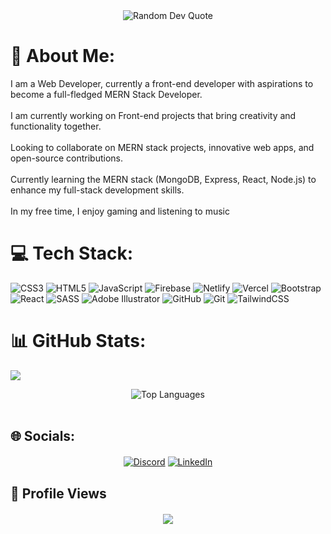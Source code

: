 
<div align="center">
  <img src="https://quotes-github-readme.vercel.app/api?type=horizontal&theme=radical" alt="Random Dev Quote"/>
</div>

# 💫 About Me:
I am a Web Developer, currently a front-end developer with aspirations to become a full-fledged MERN Stack Developer.<br><br>I am currently working on Front-end projects that bring creativity and functionality together.<br><br>Looking to collaborate on MERN stack projects, innovative web apps, and open-source contributions.<br><br>Currently learning the MERN stack (MongoDB, Express, React, Node.js) to enhance my full-stack development skills.<br><br>In my free time, I enjoy gaming and listening to music


# 💻 Tech Stack:
![CSS3](https://img.shields.io/badge/css3-%231572B6.svg?style=flat&logo=css3&logoColor=white) ![HTML5](https://img.shields.io/badge/html5-%23E34F26.svg?style=flat&logo=html5&logoColor=white) ![JavaScript](https://img.shields.io/badge/javascript-%23323330.svg?style=flat&logo=javascript&logoColor=%23F7DF1E) ![Firebase](https://img.shields.io/badge/firebase-%23039BE5.svg?style=flat&logo=firebase) ![Netlify](https://img.shields.io/badge/netlify-%23000000.svg?style=flat&logo=netlify&logoColor=#00C7B7) ![Vercel](https://img.shields.io/badge/vercel-%23000000.svg?style=flat&logo=vercel&logoColor=white) ![Bootstrap](https://img.shields.io/badge/bootstrap-%238511FA.svg?style=flat&logo=bootstrap&logoColor=white) ![React](https://img.shields.io/badge/react-%2320232a.svg?style=flat&logo=react&logoColor=%2361DAFB) ![SASS](https://img.shields.io/badge/SASS-hotpink.svg?style=flat&logo=SASS&logoColor=white) ![Adobe Illustrator](https://img.shields.io/badge/adobe%20illustrator-%23FF9A00.svg?style=flat&logo=adobe%20illustrator&logoColor=white) ![GitHub](https://img.shields.io/badge/github-%23121011.svg?style=flat&logo=github&logoColor=white) ![Git](https://img.shields.io/badge/git-%23F05033.svg?style=flat&logo=git&logoColor=white) ![TailwindCSS](https://img.shields.io/badge/tailwindcss-%2338B2AC.svg?style=flat&logo=tailwind-css&logoColor=white)

# 📊 GitHub Stats:
![](https://github-readme-streak-stats.herokuapp.com/?user=Anas-Farooq-codes&theme=codeSTACKr&hide_border=false)<br/>
<div align="center">
  
![Top Languages](https://github-readme-stats.vercel.app/api/top-langs/?username=Anas-Farooq-codes&theme=codeSTACKr&hide_border=false&include_all_commits=false&count_private=false&layout=compact)  
<br/>

</div>

## 🌐 Socials:
<div align="center" style="margin: 20px 0;">

[![Discord](https://img.shields.io/badge/Discord-%237289DA.svg?logo=discord&logoColor=white)](https://discord.gg/FGunPKZUp3) 
[![LinkedIn](https://img.shields.io/badge/LinkedIn-%230077B5.svg?logo=linkedin&logoColor=white)](https://www.linkedin.com/in/anas-farooq06/) 

</div>

## 👀 Profile Views
<div align="center" style="margin: 20px 0;">

[![](https://visitcount.itsvg.in/api?id=Anas-Farooq-codes&icon=0&color=0)](https://visitcount.itsvg.in)

</div>

